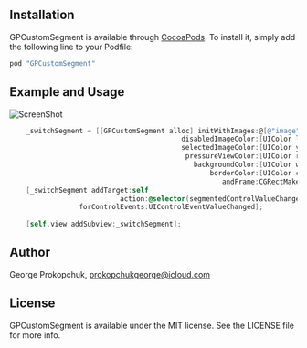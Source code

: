 
## Installation

GPCustomSegment is available through [CocoaPods](http://cocoapods.org). To install
it, simply add the following line to your Podfile:

```ruby
pod "GPCustomSegment"
```
## Example and Usage
![ScreenShot](https://raw.github.com/gprokopchuk/Screenshots/master/gpcustomsegment.png)

  
```objective-c
    _switchSegment = [[GPCustomSegment alloc] initWithImages:@[@"image", @"image",@"image"]
                                          disabledImageColor:[UIColor lightGrayColor]
                                          selectedImageColor:[UIColor yellowColor]
                                           pressureViewColor:[UIColor redColor]
                                             backgroundColor:[UIColor whiteColor]
                                                 borderColor:[UIColor clearColor]
                                                    andFrame:CGRectMake(30, 50, 150, 50)];
    [_switchSegment addTarget:self
                           action:@selector(segmentedControlValueChanged:)
                 forControlEvents:UIControlEventValueChanged];
                 
    [self.view addSubview:_switchSegment];
```

## Author

George Prokopchuk, prokopchukgeorge@icloud.com

## License

GPCustomSegment is available under the MIT license. See the LICENSE file for more info.



